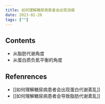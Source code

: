 ```yaml
---
title: 如何理解糖尿病患者会出现消瘦
date: 2023-02-26
tags: [""]
--- 
```


## Contents
- 从脂肪代谢角度
- 从蛋白质负氮平衡的角度

## Refenrences
- [[如何理解糖尿病患者会出现蛋白代谢紊乱]]
- [[如何理解糖尿病患者会导致脂肪代谢紊乱]]
